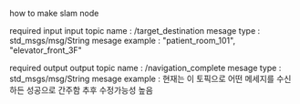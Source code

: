 how to make slam node

required input
input topic name : /target_destination
mesage type : std_msgs/msg/String
mesage example : "patient_room_101", "elevator_front_3F"



required output
output topic name : /navigation_complete
mesage type : std_msgs/msg/String
mesage example : 현재는 이 토픽으로 어떤 메세지를 수신하든 성공으로 간주함 추후 수정가능성 높음
